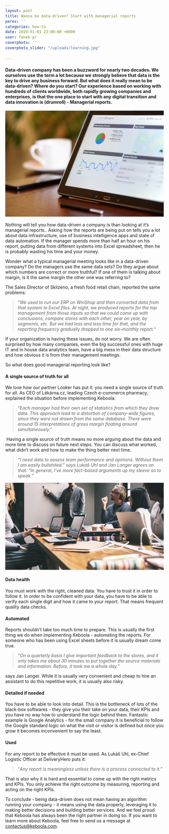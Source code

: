 ```yaml
---
layout: post
title: Wanna be data-driven? Start with managerial reports
perex: ''
categories: how-to
date: 2019-01-01 23:00:00 +0000
user: fenek-pr
coverphoto: ''
coverphoto_slider: "/uploads/learning.jpg"

---
```

#### **Data-driven company has been a buzzword for nearly two decades. We ourselves use the term a lot because we strongly believe that data is the key to drive any business forward. But what does it really mean to be data-driven? Where do you start? Our experience based on working with hundreds of clients worldwide, both rapidly growing companies and enterprises, is that the one place to start with any digital transition and data innovation is (drumroll) - Managerial reports.**

 

![](/uploads/PJaQBFPvvHawVg6LDvYtAdMBEB-E-b6QQhtbuXZdHP4pR2-KJY80yuOQr0lqp5nxKym3KVhfVTyy4glDE_hVDYYZaWrf9Cb0r4AaVvNFILoJ0D2JthpCvd9nS4SXM1IH4UD-kU1W.jpeg)

Nothing will tell you how data-driven a company is than looking at it’s managerial reports.. Asking how the reports are being put on tells you a lot about data infrastructure, use of business intelligence apps and state of data automation. If the manager spends more than half an hour on his report, putting data from different systems into Excel spreadsheet, then he is probably wasting his time and your money.

Wonder what a typical managerial meeting looks like in a data-driven company? Do the managers use the same data sets? Do they argue about which numbers are correct or more truthful? If one of them is talking about margin, is it the same margin the other one was referring to?

The Sales Director of Sklizeno, a fresh food retail chain, reported the same problems:

> “_We used to run our ERP on WinShop and then converted data from that system to Excel files. At night, we produced reports for the top management from those inputs so that we could come up with conclusions, compare stores with each other, year on year, by segments, etc. But we had less and less time for that, and the reporting frequency gradually dropped to one six-monthly report._“

If your organization is having these issues, do not worry. We are often surprised by how many companies, even the big successful ones with huge IT and in house data analytics team, have a big mess in their data structure and how obvious it is from their management meetings.

So what does good managerial reporting look like?

#### **A single source of truth for all**

We love how our partner Looker has put it: you need a single source of truth for all. As CEO of Lékárna.cz, leading Czech e-commerce pharmacy, explained the situation before implementing Keboola: 

> “_Each manager had their own set of statistics from which they drew data. This approach lead to a distortion of company-wide figures, since they were not drawn from the same database. There were around 15 interpretations of gross margin floating around simultaneously.”_

 Having a single source of truth means no more arguing about the data and more time to discuss on future next steps. You can discuss what worked, what didn’t work and how to make the thing better next time.

> _“I need data to assess team performance and opinions. Without them I am easily bullshited.” says Lukáš Uhl and Jan Langer agrees on that: “In general, I’ve more fact-based arguments up my sleeve so to speak.”_

 

![](/uploads/5axUnfCvYr-EaPvgugpG0p3-Qt8f1JbzPzAUpvw6xJ6ttxsAxkKthwEL-7TdAW2v1eDzWoI893Hj9kcwD7mRb2bxcKZmZifDbkZxaO3Ho18TcmeXII8_QHcbNZCVarStEzQzg2v8.jpeg)

#### **Data health**

You must work with the right, cleaned data. You have to trust it in order to follow it. In order to be confident with your data, you have to be able to verify each single digit and how it came to your report. That means frequent quality data checks.

#### **Automated**

Reports shouldn’t take too much time to prepare. This is usually the first thing we do when implementing Keboola - automating the reports. For someone who has been using Excel sheets before it is usually dream come true. 

> _“On a quarterly basis I give important feedback to the stores, and it only takes me about 30 minutes to put together the source materials and information. Before, it took me a whole day._”

says Jan Langer. While it is usually very convenient and cheap to hire an assistant to do this repetitive work, it is usually also risky.

#### **Detailed if needed**

You have to be able to look into detail. This is the bottleneck of lots of the black-box softwares - they give you their take on your data, their KPIs and you have no way how to understand the logic behind them. Fantastic example is Google Analytics - for the small company it is beneficial to follow the Google standard logic on what the visit or visitor is defined but once you grow it becomes inconvenient to say the least.

#### **Used**

For any report to be effective it must be used. As Lukáš Uhl, ex-Chief Logistic Officer at DeliveryHero puts it: 

> “_Any report is meaningless unless there is a process connected to it._”

 That is also why it is hard and essential to come up with the right metrics and KPIs. You only achieve the right outcome by measuring, reporting and acting on the right KPIs.

To conclude - being data-driven does not mean having an algorithm running your company - it means using the data properly, leveraging it to making better decisions and building better services. And we feel proud that Keboola has always been the right partner in doing so. If you want to learn more about Keboola, feel free to send us a message at [contactus@keboola.com](mailto:contactus@keboola.com).